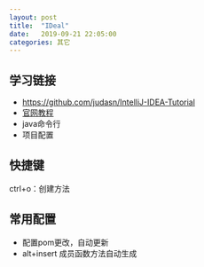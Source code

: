 ```yaml
---
layout: post
title:  "IDeal"
date:   2019-09-21 22:05:00
categories: 其它
---
```


## 学习链接

* https://github.com/judasn/IntelliJ-IDEA-Tutorial
* [官网教程](http://www.jetbrains.com/help/idea/setting-background-image.html)
* java命令行
* 项目配置



## 快捷键

ctrl+o：创建方法


## 常用配置

* 配置pom更改，自动更新
* alt+insert 成员函数方法自动生成